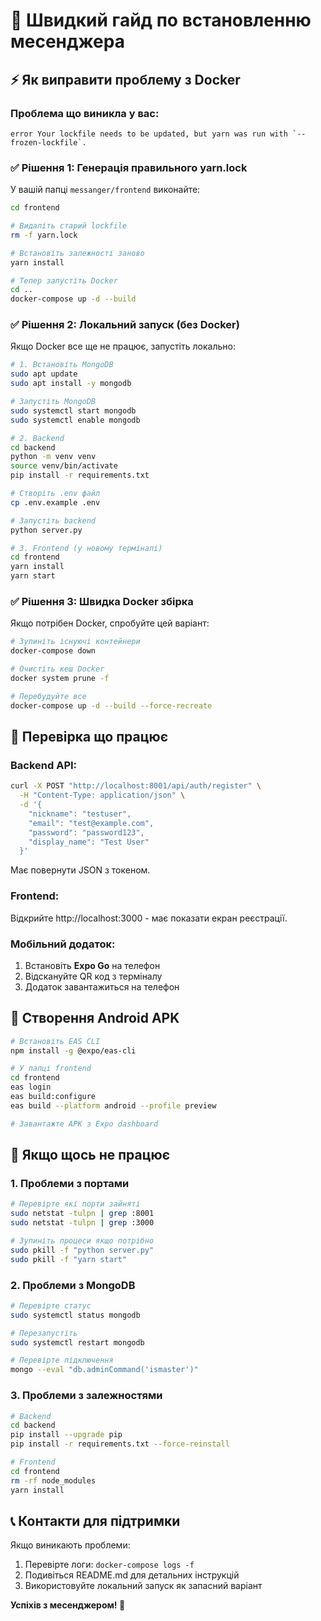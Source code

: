 # 🚀 Швидкий гайд по встановленню месенджера

## ⚡ Як виправити проблему з Docker

### Проблема що виникла у вас:
```
error Your lockfile needs to be updated, but yarn was run with `--frozen-lockfile`.
```

### ✅ Рішення 1: Генерація правильного yarn.lock

У вашій папці `messanger/frontend` виконайте:

```bash
cd frontend

# Видаліть старий lockfile
rm -f yarn.lock

# Встановіть залежності заново
yarn install

# Тепер запустіть Docker
cd ..
docker-compose up -d --build
```

### ✅ Рішення 2: Локальний запуск (без Docker)

Якщо Docker все ще не працює, запустіть локально:

```bash
# 1. Встановіть MongoDB
sudo apt update
sudo apt install -y mongodb

# Запустіть MongoDB
sudo systemctl start mongodb
sudo systemctl enable mongodb

# 2. Backend
cd backend
python -m venv venv
source venv/bin/activate
pip install -r requirements.txt

# Створіть .env файл
cp .env.example .env

# Запустіть backend
python server.py

# 3. Frontend (у новому терміналі)
cd frontend
yarn install
yarn start
```

### ✅ Рішення 3: Швидка Docker збірка

Якщо потрібен Docker, спробуйте цей варіант:

```bash
# Зупиніть існуючі контейнери
docker-compose down

# Очистіть кеш Docker
docker system prune -f

# Перебудуйте все
docker-compose up -d --build --force-recreate
```

## 🎯 Перевірка що працює

### Backend API:
```bash
curl -X POST "http://localhost:8001/api/auth/register" \
  -H "Content-Type: application/json" \
  -d '{
    "nickname": "testuser",
    "email": "test@example.com",
    "password": "password123",
    "display_name": "Test User"
  }'
```

Має повернути JSON з токеном.

### Frontend:
Відкрийте http://localhost:3000 - має показати екран реєстрації.

### Мобільний додаток:
1. Встановіть **Expo Go** на телефон
2. Відскануйте QR код з терміналу
3. Додаток завантажиться на телефон

## 📱 Створення Android APK

```bash
# Встановіть EAS CLI
npm install -g @expo/eas-cli

# У папці frontend
cd frontend
eas login
eas build:configure
eas build --platform android --profile preview

# Завантажте APK з Expo dashboard
```

## 🐛 Якщо щось не працює

### 1. Проблеми з портами
```bash
# Перевірте які порти зайняті
sudo netstat -tulpn | grep :8001
sudo netstat -tulpn | grep :3000

# Зупиніть процеси якщо потрібно
sudo pkill -f "python server.py"
sudo pkill -f "yarn start"
```

### 2. Проблеми з MongoDB
```bash
# Перевірте статус
sudo systemctl status mongodb

# Перезапустіть
sudo systemctl restart mongodb

# Перевірте підключення
mongo --eval "db.adminCommand('ismaster')"
```

### 3. Проблеми з залежностями
```bash
# Backend
cd backend
pip install --upgrade pip
pip install -r requirements.txt --force-reinstall

# Frontend
cd frontend
rm -rf node_modules
yarn install
```

## 📞 Контакти для підтримки

Якщо виникають проблеми:
1. Перевірте логи: `docker-compose logs -f`
2. Подивіться README.md для детальних інструкцій
3. Використовуйте локальний запуск як запасний варіант

**Успіхів з месенджером! 🎉**